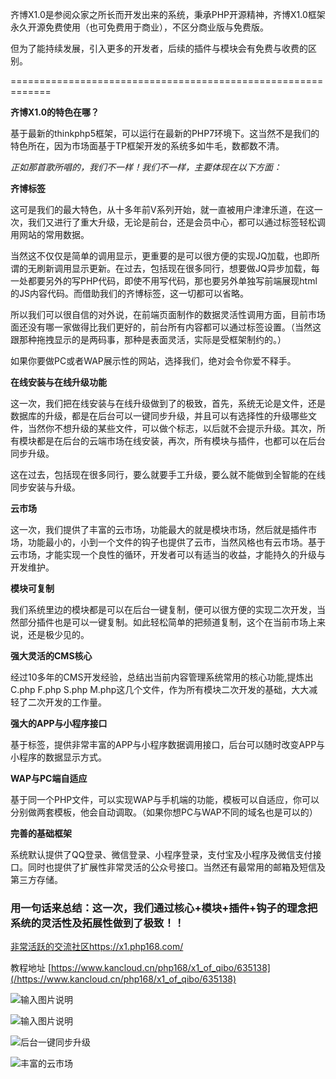 ﻿

齐博X1.0是参阅众家之所长而开发出来的系统，秉承PHP开源精神，齐博X1.0框架永久开源免费使用（也可免费用于商业），不区分商业版与免费版。

但为了能持续发展，引入更多的开发者，后续的插件与模块会有免费与收费的区别。


=============================================================


 **齐博X1.0的特色在哪？** 



基于最新的thinkphp5框架，可以运行在最新的PHP7环境下。这当然不是我们的特色所在，因为市场面基于TP框架开发的系统多如牛毛，数都数不清。




 _正如那首歌所唱的，我们不一样！我们不一样，主要体现在以下方面：_ 



 **齐博标签** 

这可是我们的最大特色，从十多年前V系列开始，就一直被用户津津乐道，在这一次，我们又进行了重大升级，无论是前台，还是会员中心，都可以通过标签轻松调用网站的常用数据。

当然这不仅仅是简单的调用显示，更重要的是可以很方便的实现JQ加载，也即所谓的无刷新调用显示更新。在过去，包括现在很多同行，想要做JQ异步加载，每一处都要另外的写PHP代码，即使不用写代码，那也要另外单独写前端展现html的JS内容代码。而借助我们的齐博标签，这一切都可以省略。

所以我们可以很自信的对外说，在前端页面制作的数据灵活性调用方面，目前市场面还没有哪一家做得比我们更好的，前台所有内容都可以通过标签设置。（当然这跟那种拖拽显示的是两码事，那种是表面灵活，实际是受框架制约的。）

如果你要做PC或者WAP展示性的网站，选择我们，绝对会令你爱不释手。





 **在线安装与在线升级功能** 

这一次，我们把在线安装与在线升级做到了的极致，首先，系统无论是文件，还是数据库的升级，都是在后台可以一键同步升级，并且可以有选择性的升级哪些文件，当然你不想升级的某些文件，可以做个标志，以后就不会提示升级。其次，所有模块都是在后台的云端市场在线安装，再次，所有模块与插件，也都可以在后台同步升级。

这在过去，包括现在很多同行，要么就要手工升级，要么就不能做到全智能的在线同步安装与升级。



 **云市场** 

这一次，我们提供了丰富的云市场，功能最大的就是模块市场，然后就是插件市场，功能最小的，小到一个文件的钩子也提供了云市，当然风格也有云市场。基于云市场，才能实现一个良性的循环，开发者可以有适当的收益，才能持久的升级与开发维护。



 **模块可复制** 

我们系统里边的模块都是可以在后台一键复制，便可以很方便的实现二次开发，当然部分插件也是可以一键复制。如此轻松简单的把频道复制，这个在当前市场上来说，还是极少见的。





 **强大灵活的CMS核心** 

经过10多年的CMS开发经验，总结出当前内容管理系统常用的核心功能,提炼出C.php F.php S.php M.php这几个文件，作为所有模块二次开发的基础，大大减轻了二次开发的工作量。



 **强大的APP与小程序接口** 

基于标签，提供非常丰富的APP与小程序数据调用接口，后台可以随时改变APP与小程序的数据显示方式。



 **WAP与PC端自适应** 

基于同一个PHP文件，可以实现WAP与手机端的功能，模板可以自适应，你可以分别做两套模板，他会自动调取。（如果你想PC与WAP不同的域名也是可以的）



 **完善的基础框架** 

系统默认提供了QQ登录、微信登录、小程序登录，支付宝及小程序及微信支付接口。同时也提供了扩展性非常灵活的公众号接口。当然还有最常用的邮箱及短信及第三方存储。





### 用一句话来总结：这一次，我们通过核心+模块+插件+钩子的理念把系统的灵活性及拓展性做到了极致！！




[非常活跃的交流社区https://x1.php168.com/](https://x1.php168.com/)



教程地址 [https://www.kancloud.cn/php168/x1_of_qibo/635138](/https://www.kancloud.cn/php168/x1_of_qibo/635138)







![输入图片说明](https://gitee.com/uploads/images/2018/0524/121437_b45c7e64_1663089.jpeg "321.jpg")

![输入图片说明](https://gitee.com/uploads/images/2018/0518/172429_d8fe945b_1663089.jpeg "12.jpg")

![后台一键同步升级](https://gitee.com/uploads/images/2018/0516/151957_184f4d97_1663089.jpeg "1.jpg")

![丰富的云市场](https://gitee.com/uploads/images/2018/0516/152152_9deb2c8c_1663089.jpeg "2.jpg")